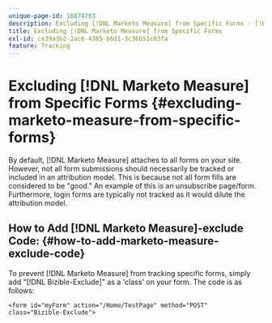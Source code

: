 ```yaml
---
unique-page-id: 18874783
description: Excluding [!DNL Marketo Measure] from Specific Forms - [!DNL Marketo Measure]
title: Excluding [!DNL Marketo Measure] from Specific Forms
exl-id: ce39a3b2-2ac6-4385-b6d1-3c36b51c03fa
feature: Tracking
---
```

# Excluding [!DNL Marketo Measure] from Specific Forms {#excluding-marketo-measure-from-specific-forms}

By default, [!DNL Marketo Measure] attaches to all forms on your site. However, not all form submissions should necessarily be tracked or included in an attribution model. This is because not all form fills are considered to be "good." An example of this is an unsubscribe page/form. Furthermore, login forms are typically not tracked as it would dilute the attribution model.

## How to Add [!DNL Marketo Measure]-exclude Code:  {#how-to-add-marketo-measure-exclude-code}

To prevent [!DNL Marketo Measure] from tracking specific forms, simply add "[!DNL Bizible-Exclude]" as a 'class' on your form. The code is as follows:

`<form id="myForm" action="/Home/TestPage" method="POST" class="Bizible-Exclude">`
